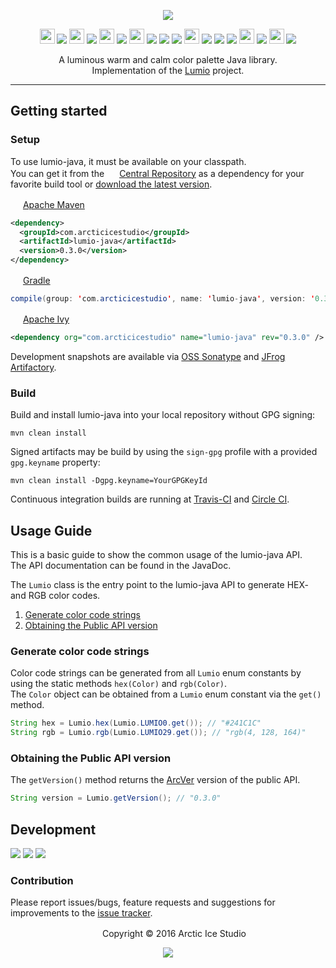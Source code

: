 <p align="center"><img src="https://cdn.rawgit.com/arcticicestudio/lumio-java/develop/src/main/assets/lumio-java-banner.svg"/></p>

<p align="center"><img src="https://cdn.travis-ci.org/images/favicon-c566132d45ab1a9bcae64d8d90e4378a.svg" width=24 height=24/> <a href="https://travis-ci.org/arcticicestudio/lumio-java"><img src="https://img.shields.io/travis/arcticicestudio/lumio-java/develop.svg"/></a> <img src="https://circleci.com/favicon.ico" width=24 height=24/> <a href="https://circleci.com/gh/arcticicestudio/lumio-java"><img src="https://circleci.com/gh/arcticicestudio/lumio-java.svg?style=shield&circle-token=d78caf88ab11057bb5fa096c1fded5353591c566"/></a> <img src="https://codecov.io/favicon.ico" width=24 height=24/> <a href="https://codecov.io/gh/arcticicestudio/lumio-java"><img src="https://codecov.io/gh/arcticicestudio/lumio-java/branch/develop/graph/badge.svg"/></a> <img src="https://assets-cdn.github.com/favicon.ico" width=24 height=24/> <a href="https://github.com/arcticicestudio/lumio-java/releases/latest"><img src="https://img.shields.io/github/release/arcticicestudio/lumio-java.svg"/></a> <a href="https://github.com/arcticicestudio/lumio-java/releases/latest"><img src="https://img.shields.io/badge/pre--release---_-blue.svg"/></a> <a href="https://github.com/arcticicestudio/lumio/releases/tag/v2.0.0"><img src="https://img.shields.io/badge/Lumio-2.0.0-blue.svg"/></a> <img src="http://central.sonatype.org/favicon.ico" width=24 height=24/> <a href="http://search.maven.org/#search%7Cgav%7C1%7Cg%3A%22com.arcticicestudio%22%20AND%20a%3A%22lumio-java%22"><img src="https://img.shields.io/maven-central/v/com.arcticicestudio/lumio-java.svg"/></a> <img src="https://oss.sonatype.org/favicon.ico"/> <a href="https://oss.sonatype.org/content/repositories/snapshots/com/arcticicestudio/lumio-java"><img src="https://img.shields.io/badge/snapshot---_-blue.svg"/></a> <img src="https://bintray.com/favicon.ico" width=24 height=24/> <a href='https://bintray.com/arcticicestudio/Lumio/lumio-java/_latestVersion'><img src='https://api.bintray.com/packages/arcticicestudio/Lumio/lumio-java/images/download.svg'></a> <img src="https://oss.jfrog.org/webapp/images/favicon.40285.ico" width=24 height=24/> <a href="https://oss.jfrog.org/webapp/#/artifacts/browse/tree/General/oss-snapshot-local/com/arcticicestudio/lumio-java"><img src="https://img.shields.io/badge/artifactory---_-green.svg"/></a></p>

<p align="center">A luminous warm and calm color palette Java library.<br>
Implementation of the <a href="https://github.com/arcticicestudio/lumio">Lumio</a> project.</p>

---

## Getting started
### Setup
To use lumio-java, it must be available on your classpath.  
You can get it from the <img src="http://central.sonatype.org/favicon.ico" width=16 height=16/> <a href="https://search.maven.org">Central Repository</a> as a dependency for your favorite build tool or [download the latest version](https://github.com/arcticicestudio/lumio-java/releases/latest).

<img src="http://apache.org/favicons/favicon.ico" width=16 height=16/> <a href="https://maven.apache.org">Apache Maven</a>
```xml
<dependency>
  <groupId>com.arcticicestudio</groupId>
  <artifactId>lumio-java</artifactId>
  <version>0.3.0</version>
</dependency>
```

<img src="https://gradle.org/wp-content/uploads/fbrfg/favicon.ico" width=16 height=16/> <a href="https://gradle.org">Gradle</a>
```java
compile(group: 'com.arcticicestudio', name: 'lumio-java', version: '0.3.0')
```

<img src="http://apache.org/favicons/favicon.ico" width=16 height=16/> <a href="https://ant.apache.org/ivy">Apache Ivy</a>
```xml
<dependency org="com.arcticicestudio" name="lumio-java" rev="0.3.0" />
```

Development snapshots are available via [OSS Sonatype](https://oss.sonatype.org/content/repositories/snapshots/com/arcticicestudio/lumio-java) and [JFrog Artifactory](https://oss.jfrog.org/webapp/#/artifacts/browse/tree/General/oss-snapshot-local/com/arcticicestudio/lumio-java).

### Build
Build and install lumio-java into your local repository without GPG signing:  
```
mvn clean install
```

Signed artifacts may be build by using the `sign-gpg` profile with a provided `gpg.keyname` property:
```
mvn clean install -Dgpg.keyname=YourGPGKeyId
```

Continuous integration builds are running at [Travis-CI](https://travis-ci.org/arcticicestudio/lumio-java) and [Circle CI](https://circleci.com/bb/arcticicestudio/lumio-java).

## Usage Guide
This is a basic guide to show the common usage of the lumio-java API.  
The API documentation can be found in the JavaDoc.

The `Lumio` class is the entry point to the lumio-java API to generate HEX- and RGB color codes.
  1. [Generate color code strings](#generate-color-code-strings)
  2. [Obtaining the Public API version](#obtaining-the-public-api-version)

### Generate color code strings
Color code strings can be generated from all `Lumio` enum constants by using the static methods `hex(Color)` and `rgb(Color)`.  
The `Color` object can be obtained from a `Lumio` enum constant via the `get()` method.  
```java
String hex = Lumio.hex(Lumio.LUMIO0.get()); // "#241C1C"
String rgb = Lumio.rgb(Lumio.LUMIO29.get()); // "rgb(4, 128, 164)"
```

### Obtaining the Public API version
The `getVersion()` method returns the [ArcVer](https://github.com/arcticicestudio/arcver) version of the public API.
```java
String version = Lumio.getVersion(); // "0.3.0"
```

## Development
[![](https://img.shields.io/badge/Changelog-0.3.0-blue.svg)](https://github.com/arcticicestudio/lumio-java/blob/v0.3.0/CHANGELOG.md) [![](https://img.shields.io/badge/Workflow-gitflow_Branching_Model-blue.svg)](http://nvie.com/posts/a-successful-git-branching-model) [![](https://img.shields.io/badge/Versioning-ArcVer_0.8.0-blue.svg)](https://github.com/arcticicestudio/arcver)

### Contribution
Please report issues/bugs, feature requests and suggestions for improvements to the [issue tracker](https://github.com/arcticicestudio/lumio-java/issues).

<p align="center"> <img src="http://arcticicestudio.com/favicon.ico" width=16 height=16/> Copyright &copy; 2016 Arctic Ice Studio</p>

<p align="center"><a href="http://www.apache.org/licenses/LICENSE-2.0"><img src="https://img.shields.io/badge/License-Apache_2.0-blue.svg"/></a></p>
